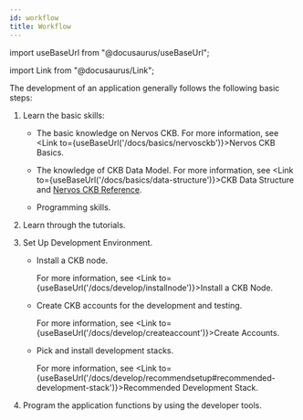 ```yaml
---
id: workflow
title: Workflow
---
```

import useBaseUrl from "@docusaurus/useBaseUrl";

import Link from "@docusaurus/Link";

The development of an application generally follows the following basic steps:

1. Learn the basic skills:

   - The basic knowledge on Nervos CKB. For more information, see <Link to={useBaseUrl('/docs/basics/nervosckb')}>Nervos CKB Basics</Link>.

   - The knowledge of CKB Data Model. For more information, see  <Link to={useBaseUrl('/docs/basics/data-structure')}>CKB Data Structure</Link> and [Nervos CKB Reference](https://docs.nervos.org/docs/reference/introduction).

   - Programming skills.

2. Learn through the tutorials.

3. Set Up Development Environment.

   - Install a CKB node.

      For more information, see <Link to={useBaseUrl('/docs/develop/installnode')}>Install a CKB Node</Link>.

   - Create CKB accounts for the development and testing.

      For more information, see <Link to={useBaseUrl('/docs/develop/createaccount')}>Create Accounts</Link>.

   - Pick and install development stacks.

     For more information, see <Link to={useBaseUrl('/docs/develop/recommendsetup#recommended-development-stack')}>Recommended Development Stack</Link>.

4. Program the application functions by using the developer tools.


